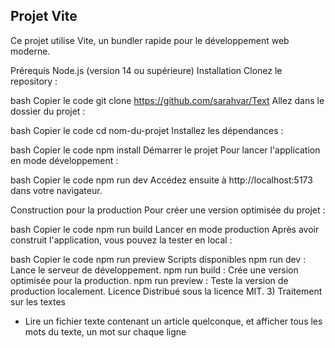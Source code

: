 ## Projet Vite
  
Ce projet utilise Vite, un bundler rapide pour le développement web moderne.

Prérequis
Node.js (version 14 ou supérieure)
Installation
Clonez le repository :

bash
Copier le code
git clone https://github.com/sarahvar/Text
Allez dans le dossier du projet :

bash
Copier le code
cd nom-du-projet
Installez les dépendances :

bash
Copier le code
npm install
Démarrer le projet
Pour lancer l'application en mode développement :

bash
Copier le code
npm run dev
Accédez ensuite à http://localhost:5173 dans votre navigateur.

Construction pour la production
Pour créer une version optimisée du projet :

bash
Copier le code
npm run build
Lancer en mode production
Après avoir construit l'application, vous pouvez la tester en local :

bash
Copier le code
npm run preview
Scripts disponibles
npm run dev : Lance le serveur de développement.
npm run build : Crée une version optimisée pour la production.
npm run preview : Teste la version de production localement.
Licence
Distribué sous la licence MIT.
3) Traitement sur les textes

- Lire un fichier texte contenant un article quelconque, et afficher tous les mots du texte, un mot sur chaque ligne
